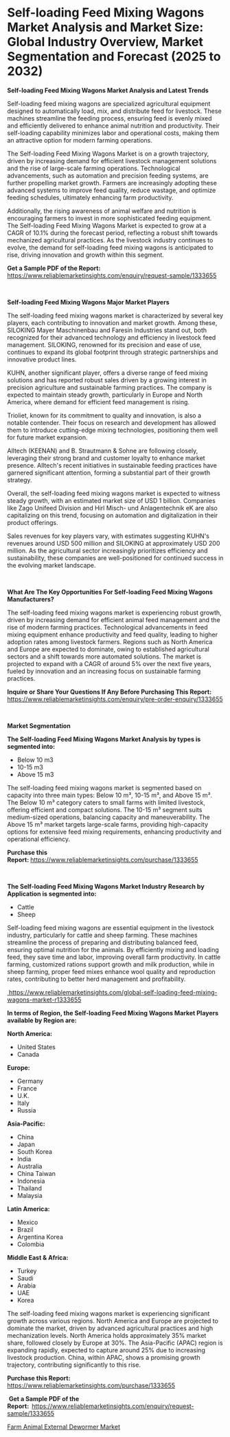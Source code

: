 <p><h1>Self-loading Feed Mixing Wagons Market Analysis and Market Size: Global Industry Overview, Market Segmentation and Forecast (2025 to 2032)</h1></p><p><strong>Self-loading Feed Mixing Wagons Market Analysis and Latest Trends</strong></p>
<p><p>Self-loading feed mixing wagons are specialized agricultural equipment designed to automatically load, mix, and distribute feed for livestock. These machines streamline the feeding process, ensuring feed is evenly mixed and efficiently delivered to enhance animal nutrition and productivity. Their self-loading capability minimizes labor and operational costs, making them an attractive option for modern farming operations.</p><p>The Self-loading Feed Mixing Wagons Market is on a growth trajectory, driven by increasing demand for efficient livestock management solutions and the rise of large-scale farming operations. Technological advancements, such as automation and precision feeding systems, are further propelling market growth. Farmers are increasingly adopting these advanced systems to improve feed quality, reduce wastage, and optimize feeding schedules, ultimately enhancing farm productivity.</p><p>Additionally, the rising awareness of animal welfare and nutrition is encouraging farmers to invest in more sophisticated feeding equipment. The Self-loading Feed Mixing Wagons Market is expected to grow at a CAGR of 10.1% during the forecast period, reflecting a robust shift towards mechanized agricultural practices. As the livestock industry continues to evolve, the demand for self-loading feed mixing wagons is anticipated to rise, driving innovation and growth within this segment.</p></p>
<p><strong>Get a Sample PDF of the Report:&nbsp;</strong> <a href="https://www.reliablemarketinsights.com/enquiry/request-sample/1333655?utm_campaign=3186&utm_medium=2&utm_source=Github&utm_content=ia&utm_term=24032025&utm_id=self-loading-feed-mixing-wagons">https://www.reliablemarketinsights.com/enquiry/request-sample/1333655</a></p>
<p>&nbsp;</p>
<p><strong>Self-loading Feed Mixing Wagons Major Market Players</strong></p>
<p><p>The self-loading feed mixing wagons market is characterized by several key players, each contributing to innovation and market growth. Among these, SILOKING Mayer Maschinenbau and Faresin Industries stand out, both recognized for their advanced technology and efficiency in livestock feed management. SILOKING, renowned for its precision and ease of use, continues to expand its global footprint through strategic partnerships and innovative product lines.</p><p>KUHN, another significant player, offers a diverse range of feed mixing solutions and has reported robust sales driven by a growing interest in precision agriculture and sustainable farming practices. The company is expected to maintain steady growth, particularly in Europe and North America, where demand for efficient feed management is rising.</p><p>Trioliet, known for its commitment to quality and innovation, is also a notable contender. Their focus on research and development has allowed them to introduce cutting-edge mixing technologies, positioning them well for future market expansion.</p><p>Alltech (KEENAN) and B. Strautmann & Sohne are following closely, leveraging their strong brand and customer loyalty to enhance market presence. Alltech's recent initiatives in sustainable feeding practices have garnered significant attention, forming a substantial part of their growth strategy.</p><p>Overall, the self-loading feed mixing wagons market is expected to witness steady growth, with an estimated market size of USD 1 billion. Companies like Zago Unifeed Division and Hirl Misch- und Anlagentechnik eK are also capitalizing on this trend, focusing on automation and digitalization in their product offerings. </p><p>Sales revenues for key players vary, with estimates suggesting KUHN's revenues around USD 500 million and SILOKING at approximately USD 200 million. As the agricultural sector increasingly prioritizes efficiency and sustainability, these companies are well-positioned for continued success in the evolving market landscape.</p></p>
<p>&nbsp;</p>
<p><strong>What Are The Key Opportunities For Self-loading Feed Mixing Wagons Manufacturers?</strong></p>
<p><p>The self-loading feed mixing wagons market is experiencing robust growth, driven by increasing demand for efficient animal feed management and the rise of modern farming practices. Technological advancements in feed mixing equipment enhance productivity and feed quality, leading to higher adoption rates among livestock farmers. Regions such as North America and Europe are expected to dominate, owing to established agricultural sectors and a shift towards more automated solutions. The market is projected to expand with a CAGR of around 5% over the next five years, fueled by innovation and an increasing focus on sustainable farming practices.</p></p>
<p><strong>Inquire or Share Your Questions If Any Before Purchasing This Report:</strong> <a href="https://www.reliablemarketinsights.com/enquiry/pre-order-enquiry/1333655?utm_campaign=3186&utm_medium=2&utm_source=Github&utm_content=ia&utm_term=24032025&utm_id=self-loading-feed-mixing-wagons">https://www.reliablemarketinsights.com/enquiry/pre-order-enquiry/1333655</a></p>
<p>&nbsp;</p>
<p><strong>Market Segmentation</strong></p>
<p><strong>The Self-loading Feed Mixing Wagons Market Analysis by types is segmented into:</strong></p>
<p><ul><li>Below 10 m3</li><li>10-15 m3</li><li>Above 15 m3</li></ul></p>
<p><p>The self-loading feed mixing wagons market is segmented based on capacity into three main types: Below 10 m³, 10-15 m³, and Above 15 m³. The Below 10 m³ category caters to small farms with limited livestock, offering efficient and compact solutions. The 10-15 m³ segment suits medium-sized operations, balancing capacity and maneuverability. The Above 15 m³ market targets large-scale farms, providing high-capacity options for extensive feed mixing requirements, enhancing productivity and operational efficiency.</p></p>
<p><strong>Purchase this Report:&nbsp;</strong><a href="https://www.reliablemarketinsights.com/purchase/1333655?utm_campaign=3186&utm_medium=2&utm_source=Github&utm_content=ia&utm_term=24032025&utm_id=self-loading-feed-mixing-wagons">https://www.reliablemarketinsights.com/purchase/1333655</a></p>
<p>&nbsp;</p>
<p><strong>The Self-loading Feed Mixing Wagons Market Industry Research by Application is segmented into:</strong></p>
<p><ul><li>Cattle</li><li>Sheep</li></ul></p>
<p><p>Self-loading feed mixing wagons are essential equipment in the livestock industry, particularly for cattle and sheep farming. These machines streamline the process of preparing and distributing balanced feed, ensuring optimal nutrition for the animals. By efficiently mixing and loading feed, they save time and labor, improving overall farm productivity. In cattle farming, customized rations support growth and milk production, while in sheep farming, proper feed mixes enhance wool quality and reproduction rates, contributing to better herd management and profitability.</p></p>
<p><a href="https://www.reliablemarketinsights.com/global-self-loading-feed-mixing-wagons-market-r1333655?utm_campaign=3186&utm_medium=2&utm_source=Github&utm_content=ia&utm_term=24032025&utm_id=self-loading-feed-mixing-wagons">&nbsp;https://www.reliablemarketinsights.com/global-self-loading-feed-mixing-wagons-market-r1333655</a></p>
<p><strong>In terms of Region, the Self-loading Feed Mixing Wagons Market Players available by Region are:</strong></p>
<p>
    <p> <strong> North America: </strong>
        <ul>
            <li>United States</li>
            <li>Canada</li>
        </ul>
        </p> 
    <p> <strong> Europe: </strong>
        <ul>
            <li>Germany</li>
            <li>France</li>
            <li>U.K.</li>
            <li>Italy</li>
            <li>Russia</li>
        </ul>
        </p> 
    <p> <strong> Asia-Pacific: </strong>
        <ul>
            <li>China</li>
            <li>Japan</li>
            <li>South Korea</li>
            <li>India</li>
            <li>Australia</li>
            <li>China Taiwan</li>
            <li>Indonesia</li>
            <li>Thailand</li>
            <li>Malaysia</li>
        </ul>
        </p> 
    <p> <strong> Latin America: </strong>
        <ul>
            <li>Mexico</li>
            <li>Brazil</li>
            <li>Argentina Korea</li>
            <li>Colombia</li>
        </ul>
        </p> 
    <p> <strong> Middle East & Africa: </strong>
        <ul>
            <li>Turkey</li>
            <li>Saudi</li>
            <li>Arabia</li>
            <li>UAE</li>
            <li>Korea</li>
        </ul>
    </p>
    </p>
<p><p>The self-loading feed mixing wagons market is experiencing significant growth across various regions. North America and Europe are projected to dominate the market, driven by advanced agricultural practices and high mechanization levels. North America holds approximately 35% market share, followed closely by Europe at 30%. The Asia-Pacific (APAC) region is expanding rapidly, expected to capture around 25% due to increasing livestock production. China, within APAC, shows a promising growth trajectory, contributing significantly to this rise.</p></p>
<p><strong>Purchase this Report: </strong><a href="https://www.reliablemarketinsights.com/purchase/1333655?utm_campaign=3186&utm_medium=2&utm_source=Github&utm_content=ia&utm_term=24032025&utm_id=self-loading-feed-mixing-wagons">https://www.reliablemarketinsights.com/purchase/1333655</a></p>
<p>&nbsp;<strong>Get a Sample PDF of the Report:&nbsp;&nbsp;</strong><a href="https://www.reliablemarketinsights.com/enquiry/request-sample/1333655?utm_campaign=3186&utm_medium=2&utm_source=Github&utm_content=ia&utm_term=24032025&utm_id=self-loading-feed-mixing-wagons">https://www.reliablemarketinsights.com/enquiry/request-sample/1333655</a></p>
<p><strong></strong></p>
<p><p><a href="https://github.com/ancsyanagha/Market-Research-Report-List-1/blob/main/farm-animal-external-dewormer-market.md?utm_campaign=3186&utm_medium=2&utm_source=Github&utm_content=ia&utm_term=24032025&utm_id=self-loading-feed-mixing-wagons">Farm Animal External Dewormer Market</a></p></p>